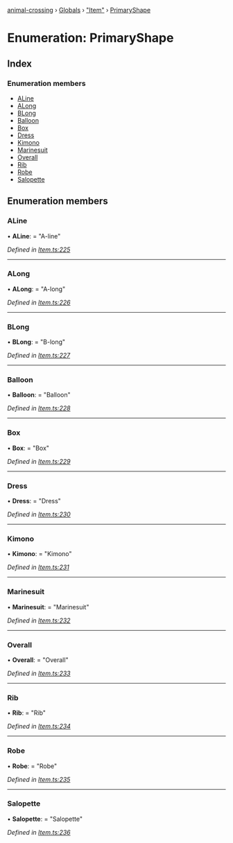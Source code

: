 [animal-crossing](../README.md) › [Globals](../globals.md) › ["Item"](../modules/_item_.md) › [PrimaryShape](_item_.primaryshape.md)

# Enumeration: PrimaryShape

## Index

### Enumeration members

* [ALine](_item_.primaryshape.md#aline)
* [ALong](_item_.primaryshape.md#along)
* [BLong](_item_.primaryshape.md#blong)
* [Balloon](_item_.primaryshape.md#balloon)
* [Box](_item_.primaryshape.md#box)
* [Dress](_item_.primaryshape.md#dress)
* [Kimono](_item_.primaryshape.md#kimono)
* [Marinesuit](_item_.primaryshape.md#marinesuit)
* [Overall](_item_.primaryshape.md#overall)
* [Rib](_item_.primaryshape.md#rib)
* [Robe](_item_.primaryshape.md#robe)
* [Salopette](_item_.primaryshape.md#salopette)

## Enumeration members

###  ALine

• **ALine**: = "A-line"

*Defined in [Item.ts:225](https://github.com/Norviah/animal-crossing/blob/18dc317/module/types/Item.ts#L225)*

___

###  ALong

• **ALong**: = "A-long"

*Defined in [Item.ts:226](https://github.com/Norviah/animal-crossing/blob/18dc317/module/types/Item.ts#L226)*

___

###  BLong

• **BLong**: = "B-long"

*Defined in [Item.ts:227](https://github.com/Norviah/animal-crossing/blob/18dc317/module/types/Item.ts#L227)*

___

###  Balloon

• **Balloon**: = "Balloon"

*Defined in [Item.ts:228](https://github.com/Norviah/animal-crossing/blob/18dc317/module/types/Item.ts#L228)*

___

###  Box

• **Box**: = "Box"

*Defined in [Item.ts:229](https://github.com/Norviah/animal-crossing/blob/18dc317/module/types/Item.ts#L229)*

___

###  Dress

• **Dress**: = "Dress"

*Defined in [Item.ts:230](https://github.com/Norviah/animal-crossing/blob/18dc317/module/types/Item.ts#L230)*

___

###  Kimono

• **Kimono**: = "Kimono"

*Defined in [Item.ts:231](https://github.com/Norviah/animal-crossing/blob/18dc317/module/types/Item.ts#L231)*

___

###  Marinesuit

• **Marinesuit**: = "Marinesuit"

*Defined in [Item.ts:232](https://github.com/Norviah/animal-crossing/blob/18dc317/module/types/Item.ts#L232)*

___

###  Overall

• **Overall**: = "Overall"

*Defined in [Item.ts:233](https://github.com/Norviah/animal-crossing/blob/18dc317/module/types/Item.ts#L233)*

___

###  Rib

• **Rib**: = "Rib"

*Defined in [Item.ts:234](https://github.com/Norviah/animal-crossing/blob/18dc317/module/types/Item.ts#L234)*

___

###  Robe

• **Robe**: = "Robe"

*Defined in [Item.ts:235](https://github.com/Norviah/animal-crossing/blob/18dc317/module/types/Item.ts#L235)*

___

###  Salopette

• **Salopette**: = "Salopette"

*Defined in [Item.ts:236](https://github.com/Norviah/animal-crossing/blob/18dc317/module/types/Item.ts#L236)*
